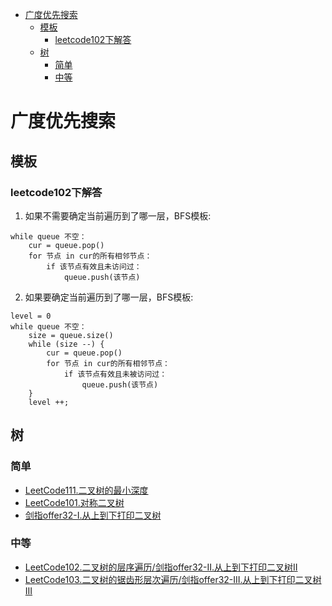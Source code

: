 <!-- TOC -->

- [广度优先搜索](#广度优先搜索)
  - [模板](#模板)
    - [leetcode102下解答](#leetcode102下解答)
  - [树](#树)
    - [简单](#简单)
    - [中等](#中等)

<!-- /TOC -->
# 广度优先搜索
## 模板
### leetcode102下解答
1. 如果不需要确定当前遍历到了哪一层，BFS模板:
```
while queue 不空：
    cur = queue.pop()
    for 节点 in cur的所有相邻节点：
        if 该节点有效且未访问过：
            queue.push(该节点)
```
2. 如果要确定当前遍历到了哪一层，BFS模板:
```
level = 0
while queue 不空：
    size = queue.size()
    while (size --) {
        cur = queue.pop()
        for 节点 in cur的所有相邻节点：
            if 该节点有效且未被访问过：
                queue.push(该节点)
    }
    level ++;
```
## 树
### 简单
- [LeetCode111.二叉树的最小深度](https://leetcode-cn.com/problems/minimum-depth-of-binary-tree/)
- [LeetCode101.对称二叉树](https://leetcode-cn.com/problems/symmetric-tree/)
- [剑指offer32-I.从上到下打印二叉树](https://leetcode-cn.com/problems/cong-shang-dao-xia-da-yin-er-cha-shu-lcof/)
### 中等
- [LeetCode102.二叉树的层序遍历/剑指offer32-II.从上到下打印二叉树II](https://leetcode-cn.com/problems/binary-tree-level-order-traversal/)
- [LeetCode103.二叉树的锯齿形层次遍历/剑指offer32-III.从上到下打印二叉树III](https://leetcode-cn.com/problems/binary-tree-zigzag-level-order-traversal/)
